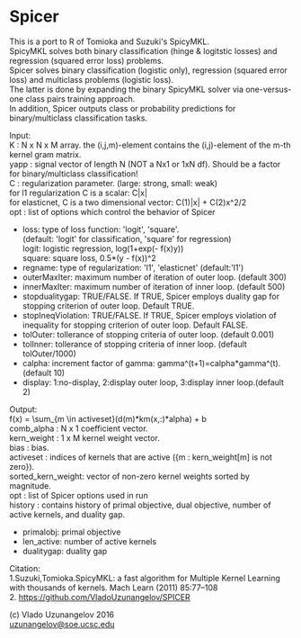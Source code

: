 # Spicer

This is a port to R of Tomioka and Suzuki's SpicyMKL.  
SpicyMKL solves  both binary classification (hinge & logitstic losses) and regression (squared error loss) problems.  
Spicer solves binary classification (logistic only), regression (squared error loss)
and multiclass problems (logistic loss).  
The latter is done by expanding the binary SpicyMKL solver via one-versus-one
class pairs training approach.  
In addition, Spicer outputs class or probability predictions for binary/multiclass classification tasks.  

Input:   
K        : N x N x M array. the (i,j,m)-element contains the (i,j)-element of the m-th kernel gram matrix.   
yapp     : signal vector of length N (NOT a Nx1 or 1xN df). Should be a factor for binary/multiclass classification!  
C        : regularization parameter. (large: strong, small: weak)  
for l1 regularization C is a scalar: C|x|  
for elasticnet, C is a two dimensional vector: C(1)|x| + C(2)x^2/2  
opt  : list of options which control the behavior of Spicer  
- loss: type of loss function: 'logit', 'square'.  
(default: 'logit' for classification, 'square' for regression)  
logit: logistic regression, log(1+exp(- f(x)y))  
square: square loss, 0.5*(y - f(x))^2  
- regname: type of regularization: 'l1', 'elasticnet' (default:'l1')  
- outerMaxIter: maximum number of iteration of outer loop. (default 300)  
- innerMaxIter: maximum number of iteration of inner loop. (default 500)  
- stopdualitygap: TRUE/FALSE. If TRUE, Spicer employs duality gap for stopping criterion of outer loop. Default TRUE.  
- stopIneqViolation: TRUE/FALSE. If TRUE, Spicer employs violation of inequality for stopping criterion of outer loop. Default FALSE.  
- tolOuter: tollerance of stopping criteria of outer loop. (default 0.001)  
- tolInner: tollerance of stopping criteria of inner loop. (default tolOuter/1000)  
- calpha: increment factor of gamma: gamma^(t+1)=calpha*gamma^(t). (default 10)  
- display: 1:no-display, 2:display outer loop, 3:display inner loop.(default 2)  

Output:  
f(x) = \sum_{m \in activeset}(d(m)*km(x,:)*alpha) + b  
comb_alpha     :  N x 1 coefficient vector.  
kern_weight         :  1 x M kernel weight vector.  
bias         :  bias.  
activeset :  indices of kernels that are active ({m : kern_weight[m] is not zero}).  
sorted_kern_weight: vector of non-zero kernel weights sorted by magnitude.  
opt       : list of Spicer options used in run  
history     :  contains history of primal objective, dual objective, number of active kernels, and duality gap.  
- primalobj: primal objective  
- len_active: number of active kernels  
- dualitygap: duality gap  

Citation:  
1.Suzuki,Tomioka.SpicyMKL: a fast algorithm for Multiple Kernel Learning with thousands of kernels. Mach Learn (2011) 85:77–108  
2. https://github.com/VladoUzunangelov/SPICER


(c) Vlado Uzunangelov 2016  
uzunangelov@soe.ucsc.edu
